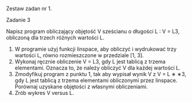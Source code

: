 Zestaw zadan nr 1.

Zadanie 3

Napisz program obliczający objętość V sześcianu o długości L : V = L3, obliczoną dla trzech różnych wartości L.

1. W programie użyj funkcji linspace, aby obliczyć i wydrukować trzy wartości L, równo rozmieszczone w przedziale [1, 3].
2. Wykonaj ręcznie obliczenie V = L3, gdy L jest tablicą z trzema elementami. Oznacza to, że należy obliczyć V dla każdej wartości L.
3. Zmodyfikuj program z punktu 1, tak aby wypisał wynik V z
   V = L ∗ ∗3, gdy L jest tablicą z trzema elementami obliczonymi przez linspace. Porównaj
   uzyskane objętości z własnymi obliczeniami.
4. Zrób wykres V versus L.
